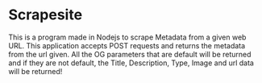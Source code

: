 # Scrapesite
This is a program made in Nodejs to scrape Metadata from a given web URL. This application accepts POST requests and returns the metadata from the url given.
All the OG parameters that are default will be returned and if they are not default, the Title, Description, Type, Image and url data will be returned!
